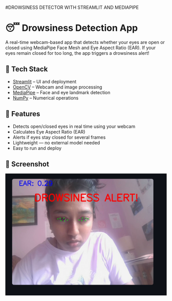 #DROWSINESS DETECTOR WITH STREAMLIT AND MEDIAPIPE

# 😴 Drowsiness Detection App

A real-time webcam-based app that detects whether your eyes are open or closed using MediaPipe Face Mesh and Eye Aspect Ratio (EAR). If your eyes remain closed for too long, the app triggers a drowsiness alert!

## 🧠 Tech Stack

- [Streamlit](https://streamlit.io/) – UI and deployment
- [OpenCV](https://opencv.org/) – Webcam and image processing
- [MediaPipe](https://google.github.io/mediapipe/) – Face and eye landmark detection
- [NumPy](https://numpy.org/) – Numerical operations

## 🚀 Features

- Detects open/closed eyes in real time using your webcam
- Calculates Eye Aspect Ratio (EAR)
- Alerts if eyes stay closed for several frames
- Lightweight — no external model needed
- Easy to run and deploy

## 📸 Screenshot

![Drowsiness Detection App](screenclose.png)

